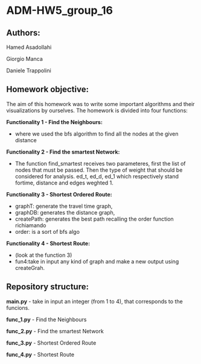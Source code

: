 # ADM-HW5_group_16

## Authors:

Hamed Asadollahi

Giorgio Manca

Daniele Trappolini  

## Homework objective:
The aim of this homework was to write some important algorithms and their visualizations by ourselves. The homework is divided into four functions:

 **Functionality 1 - Find the Neighbours:** 

 - where we used the bfs algorithm to find all the nodes at the given distance  

 **Functionality 2 - Find the smartest Network:** 
  - The function find_smartest receives two parameteres, first the list of nodes that must be passed. Then the type of weight that should be considered for analysis. ed_t, ed_d, ed_1 which respectively stand fortime, distance and edges weghted 1.

 **Functionality 3 - Shortest Ordered Route:** 

 - graphT: generate the travel time graph,
 - graphDB: generates the distance graph,
 - createPath: generates the best path recalling the order function richiamando
 - order: is a sort of bfs algo

 **Functionality 4 - Shortest Route:** 
 - (look at the function 3)
 - fun4:take in input any kind of graph and make a new output using createGrah.

 ## Repository structure:
 
 **main.py**   - take in input an integer (from 1 to 4), that corresponds to the funcions.
 
 **func_1.py** - Find the Neighbours
 
 **func_2.py** - Find the smartest Network
 
 **func_3.py** - Shortest Ordered Route
 
 **func_4.py** - Shortest Route


